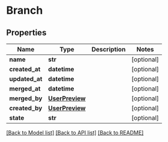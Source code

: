 # Branch

## Properties
Name | Type | Description | Notes
------------ | ------------- | ------------- | -------------
**name** | **str** |  | [optional] 
**created_at** | **datetime** |  | [optional] 
**updated_at** | **datetime** |  | [optional] 
**merged_at** | **datetime** |  | [optional] 
**merged_by** | [**UserPreview**](UserPreview.md) |  | [optional] 
**created_by** | [**UserPreview**](UserPreview.md) |  | [optional] 
**state** | **str** |  | [optional] 

[[Back to Model list]](../README.md#documentation-for-models) [[Back to API list]](../README.md#documentation-for-api-endpoints) [[Back to README]](../README.md)


